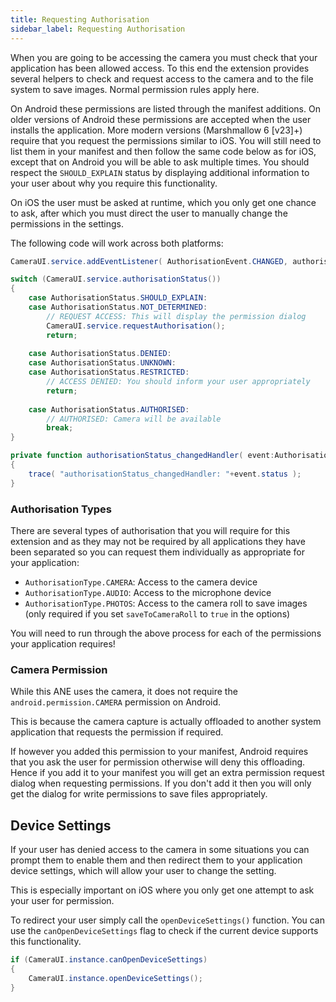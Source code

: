 ```yaml
---
title: Requesting Authorisation
sidebar_label: Requesting Authorisation
---
```



When you are going to be accessing the camera you must check that your application has been allowed access. 
To this end the extension provides several helpers to check and request access to the camera and to the file system to save images. 
Normal permission rules apply here.

On Android these permissions are listed through the manifest additions. 
On older versions of Android these permissions are accepted when the user installs the application. 
More modern versions (Marshmallow 6 [v23]+) require that you request the permissions similar to iOS. 
You will still need to list them in your manifest and then follow the same code below as for iOS, except that on Android you will be able to ask multiple times. 
You should respect the `SHOULD_EXPLAIN` status by displaying additional information to your user about why you require this functionality.

On iOS the user must be asked at runtime, which you only get one chance to ask, 
after which you must direct the user to manually change the permissions in the settings.

The following code will work across both platforms:


```actionscript
CameraUI.service.addEventListener( AuthorisationEvent.CHANGED, authorisationStatus_changedHandler );

switch (CameraUI.service.authorisationStatus())
{
	case AuthorisationStatus.SHOULD_EXPLAIN:
	case AuthorisationStatus.NOT_DETERMINED:
		// REQUEST ACCESS: This will display the permission dialog
		CameraUI.service.requestAuthorisation();
		return;
	
	case AuthorisationStatus.DENIED:
	case AuthorisationStatus.UNKNOWN:
	case AuthorisationStatus.RESTRICTED:
		// ACCESS DENIED: You should inform your user appropriately
		return;
		
	case AuthorisationStatus.AUTHORISED:
		// AUTHORISED: Camera will be available
		break;						
}
```

```actionscript
private function authorisationStatus_changedHandler( event:AuthorisationEvent ):void
{
	trace( "authorisationStatus_changedHandler: "+event.status );
}
```


### Authorisation Types

There are several types of authorisation that you will require for this extension and as they 
may not be required by all applications they have been separated so you can request them individually 
as appropriate for your application:

- `AuthorisationType.CAMERA`: Access to the camera device
- `AuthorisationType.AUDIO`: Access to the microphone device
- `AuthorisationType.PHOTOS`: Access to the camera roll to save images (only required if you set `saveToCameraRoll` to `true` in the options)

You will need to run through the above process for each of the permissions your application 
requires!



### Camera Permission

While this ANE uses the camera, it does not require the `android.permission.CAMERA` permission 
on Android. 

This is because the camera capture is actually offloaded to another system application
that requests the permission if required. 

If however you added this permission to your manifest, Android requires that you ask the user 
for permission otherwise will deny this offloading. Hence if you add it to your manifest 
you will get an extra permission request dialog when requesting permissions. If you don't add
it then you will only get the dialog for write permissions to save files appropriately.




## Device Settings

If your user has denied access to the camera in some situations you can prompt them to enable them
and then redirect them to your application device settings, which will allow your user to change 
the setting.

This is especially important on iOS where you only get one attempt to ask your user for permission.

To redirect your user simply call the `openDeviceSettings()` function. 
You can use the `canOpenDeviceSettings` flag to check if the current device supports this functionality.

```actionscript
if (CameraUI.instance.canOpenDeviceSettings)
{
	CameraUI.instance.openDeviceSettings();
}
```

